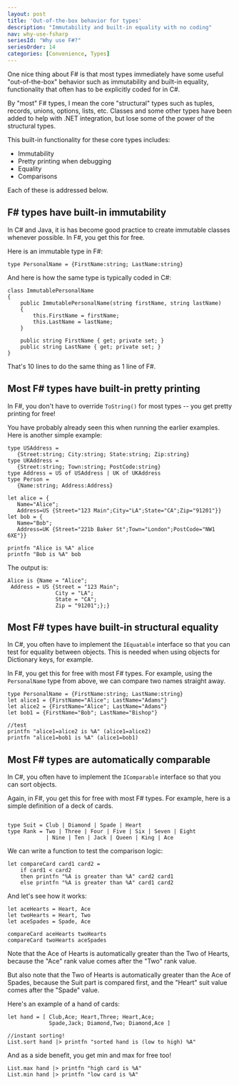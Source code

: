 ```yaml
---
layout: post
title: 'Out-of-the-box behavior for types'
description: "Immutability and built-in equality with no coding"
nav: why-use-fsharp
seriesId: "Why use F#?"
seriesOrder: 14
categories: [Convenience, Types]
---
```


One nice thing about F# is that most types immediately have some useful "out-of-the-box" behavior such as immutability and built-in equality, functionality that often has to be explicitly coded for in C#.  

By "most" F# types, I mean the core "structural" types such as tuples, records, unions, options, lists, etc. Classes and some other types have been added to help with .NET integration, but lose some of the power of the structural types. 

This built-in functionality for these core types includes:

* Immutability
* Pretty printing when debugging
* Equality
* Comparisons

Each of these is addressed below.

## F# types have built-in immutability

In C# and Java, it is has become good practice to create immutable classes whenever possible. In F#, you get this for free.

Here is an immutable type in F#:
```
type PersonalName = {FirstName:string; LastName:string}
```

And here is how the same type is typically coded in C#:

```
class ImmutablePersonalName
{
    public ImmutablePersonalName(string firstName, string lastName)
    {
        this.FirstName = firstName;
        this.LastName = lastName;
    }

    public string FirstName { get; private set; }
    public string LastName { get; private set; }
}
```

That's 10 lines to do the same thing as 1 line of F#.

## Most F# types have built-in pretty printing

In F#, you don't have to override `ToString()` for most types -- you get pretty printing for free!

You have probably already seen this when running the earlier examples. Here is another simple example:

```
type USAddress = 
   {Street:string; City:string; State:string; Zip:string}
type UKAddress = 
   {Street:string; Town:string; PostCode:string}
type Address = US of USAddress | UK of UKAddress
type Person = 
   {Name:string; Address:Address}

let alice = {
   Name="Alice"; 
   Address=US {Street="123 Main";City="LA";State="CA";Zip="91201"}}
let bob = {
   Name="Bob"; 
   Address=UK {Street="221b Baker St";Town="London";PostCode="NW1 6XE"}} 

printfn "Alice is %A" alice
printfn "Bob is %A" bob
```

The output is:

```
Alice is {Name = "Alice";
 Address = US {Street = "123 Main";
               City = "LA";
               State = "CA";
               Zip = "91201";};}
```

## Most F# types have built-in structural equality

In C#, you often have to implement the `IEquatable` interface so that you can test for equality between objects. This is needed when using objects for Dictionary keys, for example.

In F#, you get this for free with most F# types. For example, using the `PersonalName` type from above, we can compare two names straight away.

```
type PersonalName = {FirstName:string; LastName:string}
let alice1 = {FirstName="Alice"; LastName="Adams"}
let alice2 = {FirstName="Alice"; LastName="Adams"}
let bob1 = {FirstName="Bob"; LastName="Bishop"}

//test
printfn "alice1=alice2 is %A" (alice1=alice2)
printfn "alice1=bob1 is %A" (alice1=bob1)
```


## Most F# types are automatically comparable

In C#, you often have to implement the `IComparable` interface so that you can sort objects. 

Again, in F#, you get this for free with most F# types. For example, here is a simple definition of a deck of cards.

```

type Suit = Club | Diamond | Spade | Heart
type Rank = Two | Three | Four | Five | Six | Seven | Eight 
            | Nine | Ten | Jack | Queen | King | Ace
```

			
We can write a function to test the comparison logic:

```
let compareCard card1 card2 = 
    if card1 < card2 
    then printfn "%A is greater than %A" card2 card1 
    else printfn "%A is greater than %A" card1 card2 
```

And let's see how it works:

```
let aceHearts = Heart, Ace
let twoHearts = Heart, Two
let aceSpades = Spade, Ace

compareCard aceHearts twoHearts 
compareCard twoHearts aceSpades
```

Note that the Ace of Hearts is automatically greater than the Two of Hearts, because the "Ace" rank value comes after the "Two" rank value.

But also note that the Two of Hearts is automatically greater than the Ace of Spades, because the Suit part is compared first, and the "Heart" suit value comes after the "Spade" value.

Here's an example of a hand of cards:

```
let hand = [ Club,Ace; Heart,Three; Heart,Ace; 
             Spade,Jack; Diamond,Two; Diamond,Ace ]

//instant sorting!
List.sort hand |> printfn "sorted hand is (low to high) %A"
```

And as a side benefit, you get min and max for free too!

```
List.max hand |> printfn "high card is %A"
List.min hand |> printfn "low card is %A"
```


